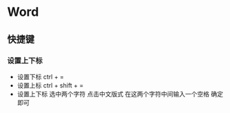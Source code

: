 # Word

## 快捷键

### 设置上下标

* 设置下标 ctrl + =
* 设置上标 ctrl + shift + =
* 设置上下标 选中两个字符 点击中文版式 在这两个字符中间输入一个空格 确定即可